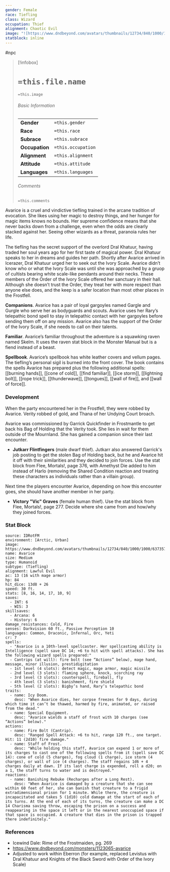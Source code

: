```yaml
---
gender: Female
race: Tiefling
class: Wizard
occupation: Thief
alignment: Chaotic Evil
image: "![https://www.dndbeyond.com/avatars/thumbnails/12734/840/1000/1000/637357081587654273.jpeg|250](https://www.dndbeyond.com/avatars/thumbnails/12734/840/1000/1000/637357081587654273.jpeg)"
statblock: inline
---
```

 #npc 

> [!infobox]
> # `=this.file.name`
> `=this.image`
> ###### Basic Information
> |  |  |
> | ---- | ---- |
> | **Gender** | `=this.gender` |
> | **Race** | `=this.race` |
> | **Subrace** | `=this.subrace` |
> | **Occupation** | `=this.occupation` |
> | **Alignment** | `=this.alignment` |
> | **Attitude** | `=this.attitude` |
> | **Languages** | `=this.languages` |
> ###### Comments
> `=this.comments`

Avarice is a cruel and vindictive tiefling trained in the arcane tradition of evocation. She likes using her magic to destroy things, and her hunger for magic items knows no bounds. Her supreme confidence means that she never backs down from a challenge, even when the odds are clearly stacked against her. Seeing other wizards as a threat, paranoia rules her life.

The tiefling has the secret support of the overlord Dral Khatuur, having traded her soul years ago for her first taste of magical power. Dral Khatuur speaks to her in dreams and guides her path. Shortly after Avarice arrived in Icerazer, Dral Khatuur urged her to seek out the Ivory Scale. Avarice didn’t know who or what the Ivory Scale was until she was approached by a gruop of cultists bearing white scale-like pendants around their necks. These members of the Order of the Ivory Scale offered her sanctuary in their hall. Although she doesn’t trust the Order, they treat her with more respect than anyone else does, and the keep is a safer location than most other places in the Frostfell.

**Companions**. Avarice has a pair of loyal gargoyles named Gargle and Gurgle who serve her as bodyguards and scouts. Avarice uses her Rary’s telepathic bond spell to stay in telepathic contact with her gargoyles before sending them off on any mission. Avarice also has the support of the Order of the Ivory Scale, if she needs to call on their talents.

**Familiar**. Avarice’s familiar throughout the adventure is a squawking raven named Skelm. It uses the raven stat block in the Monster Manual but is a fiend instead of a beast.

**Spellbook**. Avarice’s spellbook has white leather covers and vellum pages. The tiefling’s personal sigil is burned into the front cover. The book contains the spells Avarice has prepared plus the following additional spells: [[burning hands]], [[cone of cold]], [[find familiar]], [[ice storm]], [[lightning bolt]], [[rope trick]], [[thunderwave]], [[tongues]], [[wall of fire]], and [[wall of force]].

### Development

When the party encountered her in the Frostfell, they were robbed by Avarice. Verity robbed of gold, and Thana of her Undying Court broach.

Avarice was commissioned by Garrick Quickfinder in Frostmantle to get back his Bag of Holding that the Verity took. She lies in wait for them outside of the Mournland. She has gained a companion since their last encounter.
- **Jutkarr Flintfingers** (male dwarf thief). Jutkarr also answered Garrick's job posting to get the stolen Bag of Holding back, but he and Avarice hit it off with their similarities and they decided to join forces. Use the stat block from Flee, Mortals!, page 376, with Amethyst Die added to him instead of Harlo (removing the Shared Condition reaction and treating these characters as individuals rather than a villain group).

Next time the players encounter Avarice, depending on how this encounter goes, she should have another member in her party.
- **Victory "Vic" Graves** (female human thief). Use the stat block from Flee, Mortals!, page 277. Decide where she came from and how/why they joined forces.

### Stat Block

```statblock
source: IDRotFM
environment: [Arctic, Urban]
image: https://www.dndbeyond.com/avatars/thumbnails/12734/840/1000/1000/637357081587654273.jpeg
name: Avarice
size: Medium
type: Humanoid
subtype: (Tiefling)
alignment: Lawful Evil
ac: 13 (16 with mage armor)
hp: 84
hit_dice: 13d8 + 26
speed: 30 ft.
stats: [8, 16, 14, 17, 10, 9]
saves:
  - INT: 6
  - WIS: 3
skillsaves:
  - Arcana: 6
  - History: 6
damage_resistances: Cold, Fire
senses: Darkvision 60 ft., Passive Perception 10
languages: Common, Draconic, Infernal, Orc, Yeti
cr: 7
spells:
  - "Avarice is a 10th-level spellcaster. Her spellcasting ability is Intelligence (spell save DC 14; +6 to hit with spell attacks). She has the following wizard spells prepared:"
  - Cantrips (at will): fire bolt (see “Actions” below), mage hand, message, minor illusion, prestidigitation
  - 1st level (4 slots): detect magic, mage armor, magic missile
  - 2nd level (3 slots): flaming sphere, knock, scorching ray
  - 3rd level (3 slots): counterspell, fireball, fly
  - 4th level (3 slots): banishment, fire shield
  - 5th level (2 slots): Bigby’s hand, Rary’s telepathic bond
traits:
  - name: Icy Doom.
    desc: "When Avarice dies, her corpse freezes for 9 days, during which time it can’t be thawed, harmed by fire, animated, or raised from the dead."
  - name: Special Equipment.
    desc: "Avarice wields a staff of frost with 10 charges (see “Actions” below)."
actions:
  - name: Fire Bolt (Cantrip).
    desc: "Ranged Spell Attack: +6 to hit, range 120 ft., one target. Hit: 11 (2d10) fire damage."
  - name: Staff of Frost.
    desc: "While holding this staff, Avarice can expend 1 or more of its charges to cast one of the following spells from it (spell save DC 14): cone of cold (5 charges), fog cloud (1 charge), ice storm (4 charges), or wall of ice (4 charges). The staff regains 1d6 + 4 charges daily at dawn. If its last charge is expended, roll a d20; on a 1, the staff turns to water and is destroyed."
reactions:
  - name: Banishing Rebuke (Recharges after a Long Rest).
    desc: "When Avarice is damaged by a creature that she can see within 60 feet of her, she can banish that creature to a frigid extradimensional prison for 1 minute. While there, the creature is incapacitated and takes 5 (1d10) cold damage at the start of each of its turns. At the end of each of its turns, the creature can make a DC 14 Charisma saving throw, escaping the prison on a success and reappearing in the space it left or in the nearest unoccupied space if that space is occupied. A creature that dies in the prison is trapped there indefinitely."
```

### References

* Icewind Dale: Rime of the Frostmaiden, pg. 269
* https://www.dndbeyond.com/monsters/1123065-avarice
* Adjusted to work within Eberron (for example, replaced Levistus with Dral Khatuur and Knights of the Black Sword with Order of the Ivory Scale)
